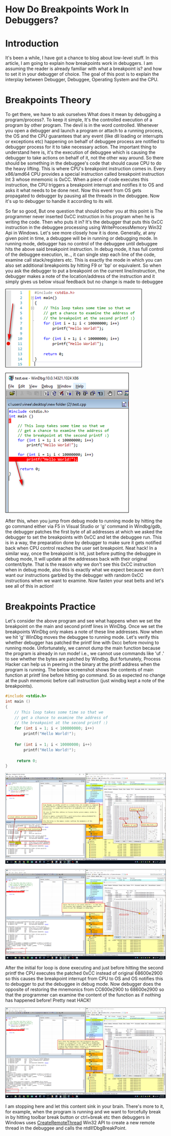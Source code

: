 ﻿# How Do Breakpoints Work In Debuggers?

# Introduction

It's been a while, I have got a chance to blog about low-level stuff. In this
article, I am going to explain how breakpoints work in debuggers. I am assuming
the reader is already familiar with what a breakpoint is? and how to set it in
your debugger of choice. The goal of this post is to explain the interplay
between Debugger, Debuggee, Operating System and the CPU.

# Breakpoints Theory

To get there, we have to ask ourselves  What does it mean by debugging a
program/process?. To keep it simple, It's the controlled execution of a program
by other program. The devil is in the word controlled. Whenever you open a
debugger and launch a program or attach to a running process, the OS and the CPU
guarantees that any event (like dll loading or interrupts or exceptions etc)
happening on behalf of debuggee process are notified to debugger process for it
to take necessary action. The important thing to understand here is, it's the
execution of debuggee which is causing the debugger to take actions on behalf of
it, not the other way around.  So there should be something in the debuggee's
code that should cause CPU to do the heavy lifting.  This is where CPU's
breakpoint instruction comes in. Every x86/amd64 CPU provides a special
instruction called breakpoint instruction Int 3 whose mnemonic is 0xCC. When a
piece of code executes this instruction, the CPU triggers a breakpoint interrupt
and notifies it to OS and asks it what needs to be done next. Now this event
from OS gets propagated to debugger by pausing all the threads in the debuggee.
Now it's up to debugger to handle it according to its will.

So far so good, But one question that should bother you at this point is The
programmer never inserted 0xCC instruction in his program when he is writing the
code. Then who puts it in? It's the debugger that puts this 0xCC instruction in
the debuggee processing using WriteProcessMemory Win32 Api in Windows. Let's see
more closely how it is done. Generally, at any given point in time, a debuggee
will be in running or debugging mode. In running mode, debugger has no control
of the debuggee until debuggee hits the above said breakpoint instruction. In
debug mode, it has full control of the debuggee execution, ie.., it can single
step each line of the code, examine call stack/registers etc. This is exactly
the mode in which you can also set additional breakpoints by hitting F9 or 'bp'
or equivalent. So when you ask the debugger to put a breakpoint on the current
line/instruction, the debugger makes  a note of the location/address of the
instruction and it simply gives us below visual feedback but no change is made
to debuggee

![Breakpoints in debuggers](1.Breakpoints-in-Debuggers.png)

![Breakpoints in debuggers](2.Breakpoints-in-Debuggers.png)

After this, when you jump from debug mode to running mode by hitting the go
command either via F5 in Visual Studio or 'g' command in Windbg/gdb, the
debugger patches the first byte of all addresses at which we asked the
debugger to set the breakpoints with 0xCC and let the debuggee run. This is
in a way, the preparation done by debugger to make sure it gets notified
back when CPU control reaches the user set breakpoint. Neat hack! In a
similar way, once the breakpoint is hit, just before putting the debuggee in
debug mode, It will update all the addresses back with their original
content/byte. That is the reason why we don't see this 0xCC instruction when
in debug mode, also this is exactly what we expect because we don't want our
instructions garbled by the debugger with random 0xCC instructions when we
want to examine. Now fasten your seat belts and let's see all of this in
action!

# Breakpoints Practice

Let's consider the above program and see what happens when we set the
breakpoint on the main and second printf lines in WinDbg. Once we set the
breakpoints WinDbg only makes a note of these line addresses. Now when we
hit 'g' WinDbg moves the debuggee to running mode. Let's verify this whether
debugger has patched the printf line with 0xcc before moving to running
mode. Unfortunately, we cannot dump the main function because the program is
already in run mode! i.e., we cannot use commands like 'uf .'  to see
whether the bytes are patched by Windbg. But fortunately, Process Hacker can
help us in peering in the binary at the printf address when the program is
running.  The below screenshot shows the contents of main function at printf
line before hitting go command. So as expected no change at the push
mnemonic before call instruction (just windbg kept a note of the
breakpoints).
```C
#include <stdio.h>
int main ()
{
    // This loop takes some time so that we
    // get a chance to examine the address of
    // the breakpoint at the second printf :)
    for (int i = 1; i < 100000000; i++)
        printf("Hello World!");

    for (int i = 1; i < 10000000; i++)
        printf("Hello World!");

     return 0;
}
```
![Breakpoints in debuggers](3.Breakpoints-in-Debuggers.png)

![Breakpoints in debuggers](4.Breakpoints-in-Debuggers.png)

After the initial for loop is done executing  and just before hitting the second
printf the CPU executes the patched 0xCC instead of original 68600e2900 so this
causes the breakpoint interrupt from CPU to OS and OS notifies this to debugger
to put the debuggee in debug mode. Now debugger does the opposite of restoring
the mnemonics from CC600e2900 to 68600e2900 so that the programmer can examine
the content of the function as if nothing has happened before! Pretty neat HACK!

![Breakpoints in debuggers](5.Breakpoints-in-Debuggers.png)

I am stopping here and let this content sink in your brain. There's more to it,
for example, when the program is running and we want to forcefully break in by
hitting toolbar break button or ctrl+break etc then debuggers in Windows uses
[CreateRemoteThread](https://msdn.microsoft.com/en-us/library/windows/desktop/ms682437(v=vs.85).aspx) Win32 API to create a new remote thread in the debuggee and calls the
ntdll!DbgBreakPoint.

